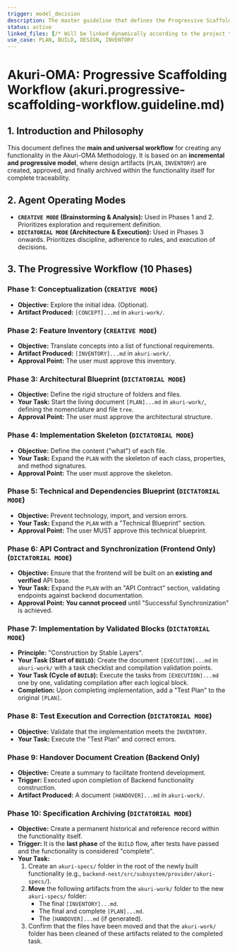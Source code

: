```yaml
---
trigger: model_decision
description: The master guideline that defines the Progressive Scaffolding Workflow. It details the incremental phases from conceptualization to implementation and the final archiving of specifications within the functionality itself. It is universal and applicable to any technology.
status: active
linked_files: [/* Will be linked dynamically according to the project */]
use_case: PLAN, BUILD, DESIGN, INVENTORY
---
```


# Akuri-OMA: Progressive Scaffolding Workflow (akuri.progressive-scaffolding-workflow.guideline.md)

## 1. Introduction and Philosophy

This document defines the **main and universal workflow** for creating any functionality in the Akuri-OMA Methodology. It is based on an **incremental and progressive model**, where design artifacts (`PLAN`, `INVENTORY`) are created, approved, and finally archived within the functionality itself for complete traceability.

## 2. Agent Operating Modes

-   **`CREATIVE MODE` (Brainstorming & Analysis):** Used in Phases 1 and 2. Prioritizes exploration and requirement definition.
-   **`DICTATORIAL MODE` (Architecture & Execution):** Used in Phases 3 onwards. Prioritizes discipline, adherence to rules, and execution of decisions.

## 3. The Progressive Workflow (10 Phases)

### Phase 1: Conceptualization (`CREATIVE MODE`)
-   **Objective:** Explore the initial idea. (Optional).
-   **Artifact Produced:** `[CONCEPT]...md` in `akuri-work/`.

### Phase 2: Feature Inventory (`CREATIVE MODE`)
-   **Objective:** Translate concepts into a list of functional requirements.
-   **Artifact Produced:** `[INVENTORY]...md` in `akuri-work/`.
-   **Approval Point:** The user must approve this inventory.

### Phase 3: Architectural Blueprint (`DICTATORIAL MODE`)
-   **Objective:** Define the rigid structure of folders and files.
-   **Your Task:** Start the living document `[PLAN]...md` in `akuri-work/`, defining the nomenclature and file `tree`.
-   **Approval Point:** The user must approve the architectural structure.

### Phase 4: Implementation Skeleton (`DICTATORIAL MODE`)
-   **Objective:** Define the content ("what") of each file.
-   **Your Task:** Expand the `PLAN` with the skeleton of each class, properties, and method signatures.
-   **Approval Point:** The user must approve the skeleton.

### Phase 5: Technical and Dependencies Blueprint (`DICTATORIAL MODE`)
-   **Objective:** Prevent technology, import, and version errors.
-   **Your Task:** Expand the `PLAN` with a "Technical Blueprint" section.
-   **Approval Point:** The user MUST approve this technical blueprint.

### Phase 6: API Contract and Synchronization (Frontend Only) (`DICTATORIAL MODE`)
-   **Objective:** Ensure that the frontend will be built on an **existing and verified** API base.
-   **Your Task:** Expand the `PLAN` with an "API Contract" section, validating endpoints against backend documentation.
-   **Approval Point:** **You cannot proceed** until "Successful Synchronization" is achieved.

### Phase 7: Implementation by Validated Blocks (`DICTATORIAL MODE`)
-   **Principle:** "Construction by Stable Layers".
-   **Your Task (Start of `BUILD`):** Create the document `[EXECUTION]...md` in `akuri-work/` with a task checklist and compilation validation points.
-   **Your Task (Cycle of `BUILD`):** Execute the tasks from `[EXECUTION]...md` one by one, validating compilation after each logical block.
-   **Completion:** Upon completing implementation, add a "Test Plan" to the original `[PLAN]`.

### Phase 8: Test Execution and Correction (`DICTATORIAL MODE`)
-   **Objective:** Validate that the implementation meets the `INVENTORY`.
-   **Your Task:** Execute the "Test Plan" and correct errors.

### Phase 9: Handover Document Creation (Backend Only)
-   **Objective:** Create a summary to facilitate frontend development.
-   **Trigger:** Executed upon completion of Backend functionality construction.
-   **Artifact Produced:** A document `[HANDOVER]...md` in `akuri-work/`.

### Phase 10: Specification Archiving (`DICTATORIAL MODE`)
-   **Objective:** Create a permanent historical and reference record within the functionality itself.
-   **Trigger:** It is the **last phase** of the `BUILD` flow, after tests have passed and the functionality is considered "complete".
-   **Your Task:**
    1.  Create an `akuri-specs/` folder in the root of the newly built functionality (e.g., `backend-nest/src/subsystem/provider/akuri-specs/`).
    2.  **Move** the following artifacts from the `akuri-work/` folder to the new `akuri-specs/` folder:
        *   The final `[INVENTORY]...md`.
        *   The final and complete `[PLAN]...md`.
        *   The `[HANDOVER]...md` (if generated).
    3.  Confirm that the files have been moved and that the `akuri-work/` folder has been cleaned of these artifacts related to the completed task.